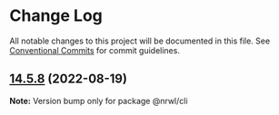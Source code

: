 # Change Log

All notable changes to this project will be documented in this file.
See [Conventional Commits](https://conventionalcommits.org) for commit guidelines.

## [14.5.8](https://github.com/nrwl/nx/compare/14.5.7...14.5.8) (2022-08-19)

**Note:** Version bump only for package @nrwl/cli
